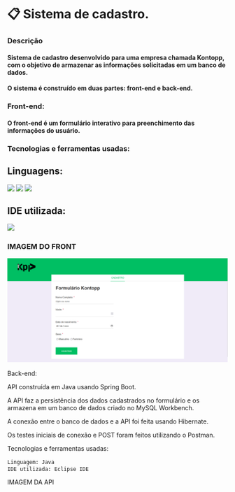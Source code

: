 # 📋 Sistema de cadastro.

### Descrição

#### Sistema de cadastro desenvolvido para uma empresa chamada Kontopp, com o objetivo de armazenar as informações solicitadas em um banco de dados.

#### O sistema é construído em duas partes: front-end e back-end.

### Front-end:

#### O front-end é um formulário interativo para preenchimento das informações do usuário.

### Tecnologias e ferramentas usadas:

## Linguagens: 

<dev>
     <img src="https://cdn.jsdelivr.net/gh/devicons/devicon@latest/icons/javascript/javascript-original.svg" width="40" length="40"/>
     <img src="https://cdn.jsdelivr.net/gh/devicons/devicon@latest/icons/html5/html5-original.svg" width="40" length="40"/>
     <img src="https://cdn.jsdelivr.net/gh/devicons/devicon@latest/icons/css3/css3-original.svg" width="40" length="40"/>
</dev>

## IDE utilizada:

<img src="https://cdn.jsdelivr.net/gh/devicons/devicon@latest/icons/vscode/vscode-original.svg" />

### IMAGEM DO FRONT

![](https://raw.githubusercontent.com/Carloshpjacinto/Sistema-de-cadastro-de-funcionarios/main/Imagens/Captura%20de%20tela(Formulario).png)

Back-end:

API construída em Java usando Spring Boot.

A API faz a persistência dos dados cadastrados no formulário e os armazena em um banco de dados criado no MySQL Workbench.

A conexão entre o banco de dados e a API foi feita usando Hibernate.

Os testes iniciais de conexão e POST foram feitos utilizando o Postman.

Tecnologias e ferramentas usadas:

    Linguagem: Java
    IDE utilizada: Eclipse IDE

IMAGEM DA API

